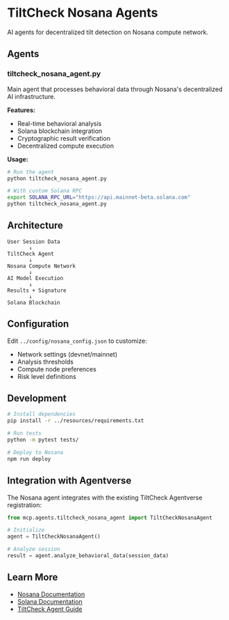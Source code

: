 <!--
Copyright (c) 2024-2025 JME (jmenichole)
All Rights Reserved

PROPRIETARY AND CONFIDENTIAL
Unauthorized copying of this file, via any medium, is strictly prohibited.

This file is part of TiltCheck/TrapHouse Discord Bot ecosystem.
For licensing information, see LICENSE file in the root directory.
-->

# TiltCheck Nosana Agents

AI agents for decentralized tilt detection on Nosana compute network.

## Agents

### tiltcheck_nosana_agent.py

Main agent that processes behavioral data through Nosana's decentralized AI infrastructure.

**Features:**
- Real-time behavioral analysis
- Solana blockchain integration
- Cryptographic result verification
- Decentralized compute execution

**Usage:**

```bash
# Run the agent
python tiltcheck_nosana_agent.py

# With custom Solana RPC
export SOLANA_RPC_URL="https://api.mainnet-beta.solana.com"
python tiltcheck_nosana_agent.py
```

## Architecture

```
User Session Data
       ↓
TiltCheck Agent
       ↓
Nosana Compute Network
       ↓
AI Model Execution
       ↓
Results + Signature
       ↓
Solana Blockchain
```

## Configuration

Edit `../config/nosana_config.json` to customize:
- Network settings (devnet/mainnet)
- Analysis thresholds
- Compute node preferences
- Risk level definitions

## Development

```bash
# Install dependencies
pip install -r ../resources/requirements.txt

# Run tests
python -m pytest tests/

# Deploy to Nosana
npm run deploy
```

## Integration with Agentverse

The Nosana agent integrates with the existing TiltCheck Agentverse registration:

```python
from mcp.agents.tiltcheck_nosana_agent import TiltCheckNosanaAgent

# Initialize
agent = TiltCheckNosanaAgent()

# Analyze session
result = agent.analyze_behavioral_data(session_data)
```

## Learn More

- [Nosana Documentation](https://docs.nosana.io/)
- [Solana Documentation](https://docs.solana.com/)
- [TiltCheck Agent Guide](../../AGENT_REGISTRATION_GUIDE.md)
